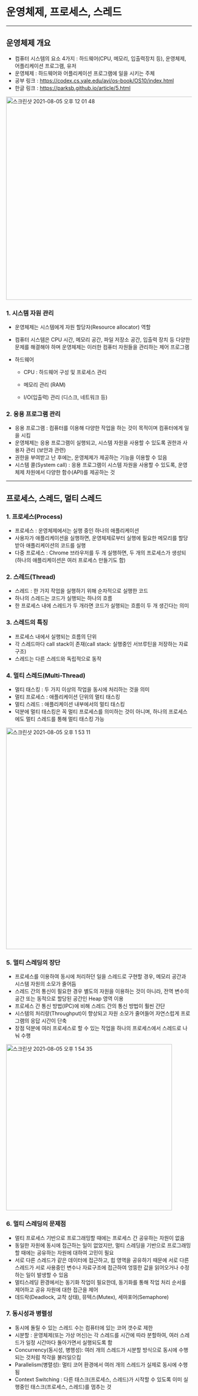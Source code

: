 # 운영체제, 프로세스, 스레드

***

## 운영체제 개요
- 컴퓨터 시스템의 요소 4가지 : 하드웨어(CPU, 메모리, 입출력장치 등), 운영체제, 어플리케이션 프로그램, 유저
- 운영체제 : 하드웨어와 어플리케이션 프로그램에 일을 시키는 주체
- 공부 링크 : https://codex.cs.yale.edu/avi/os-book/OS10/index.html
- 한글 링크 : https://parksb.github.io/article/5.html

<img width="550" alt="스크린샷 2021-08-05 오후 12 01 48" src="https://user-images.githubusercontent.com/80403988/128284601-32f7ff5c-02fe-453e-917e-8e23cc31dbe8.png">

### 1. 시스템 자원 관리
- 운영체제는 시스템에게 자원 할당자(Resource allocator) 역할
- 컴퓨터 시스템은 CPU 시간, 메모리 공간, 파일 저장소 공간, 입출력 장치 등 다양한 문제를 해결해야 하며 운영체제는 이러한 컴퓨터 자원들을 관리하는 제어 프로그램

- 하드웨어
  - CPU : 하드웨어 구성 및 프로세스 관리

  - 메모리 관리 (RAM)

  - I/O(입출력) 관리 (디스크, 네트워크 등)

### 2. 응용 프로그램 관리
- 응용 프로그램 : 컴퓨터를 이용해 다양한 작업을 하는 것이 목적이며 컴퓨터에게 일을 시킴
- 운영체제는 응용 프로그램이 실행되고, 시스템 자원을 사용할 수 있도록 권한과 사용자 관리 (보안과 관련)
- 권한을 부여받고 난 후에는, 운영체제가 제공하는 기능을 이용할 수 있음
- 시스템 콜(System call) : 응용 프로그램이 시스템 자원을 사용할 수 있도록, 운영체제 차원에서 다양한 함수(API)를 제공하는 것

***

## 프로세스, 스레드, 멀티 스레드

### 1. 프로세스(Process)
- 프로세스 : 운영체제에서는 실행 중인 하나의 애플리케이션
- 사용자가 애플리케이션을 실행하면, 운영체제로부터 실행에 필요한 메모리를 할당 받아 애플리케이션의 코드를 실행
- 다중 프로세스 : Chrome 브라우저를 두 개 실행하면, 두 개의 프로세스가 생성되 (하나의 애플리케이션은 여러 프로세스 만들기도 함)

### 2. 스레드(Thread)
- 스레드 : 한 가지 작업을 실행하기 위해 순차적으로 실행한 코드
- 하나의 스레드는 코드가 실행되는 하나의 흐름
- 한 프로세스 내에 스레드가 두 개라면 코드가 실행되는 흐름이 두 개 생긴다는 의미

### 3. 스레드의 특징
- 프로세스 내에서 실행되는 흐름의 단위
- 각 스레드마다 call stack이 존재(call stack: 실행중인 서브루틴을 저장하는 자료 구조)
- 스레드는 다른 스레드와 독립적으로 동작

### 4. 멀티 스레드(Multi-Thread)
- 멀티 태스킹 : 두 가지 이상의 작업을 동시에 처리하는 것을 의미
- 멀티 프로세스 : 애플리케이션 단위의 멀티 태스킹
- 멀티 스레드 : 애플리케이션 내부에서의 멀티 태스킹
- 덕분에 멀티 태스킹은 꼭 멀티 프로세스를 의미하는 것이 아니며, 하나의 프로세스에도 멀티 스레드를 통해 멀티 태스킹 가능

<img width="600" alt="스크린샷 2021-08-05 오후 1 53 11" src="https://user-images.githubusercontent.com/80403988/128293037-9abd8941-507f-467b-8fbc-61ae584a49ec.png">

### 5. 멀티 스레딩의 장단
- 프로세스를 이용하여 동시에 처리하던 일을 스레드로 구현할 경우, 메모리 공간과 시스템 자원의 소모가 줄어듬
- 스레드 간의 통신이 필요한 경우 별도의 자원을 이용하는 것이 아니라, 전역 변수의 공간 또는 동적으로 할당된 공간인 Heap 영역 이용
- 프로세스 간 통신 방법(IPC)에 비해 스레드 간의 통신 방법이 훨씬 간단
- 시스템의 처리량(Throughput)이 향상되고 자원 소모가 줄어들어 자연스럽게 프로그램의 응답 시간이 단축
- 장점 덕분에 여러 프로세스로 할 수 있는 작업을 하나의 프로세스에서 스레드로 나눠 수행

<img width="450" alt="스크린샷 2021-08-05 오후 1 54 35" src="https://user-images.githubusercontent.com/80403988/128293044-2c6660d0-0728-447d-a10f-62f860e7db2c.png">

### 6. 멀티 스레딩의 문제점
- 멀티 프로세스 기반으로 프로그래밍할 때에는 프로세스 간 공유하는 자원이 없음
- 동일한 자원에 동시에 접근하는 일이 없었지만, 멀티 스레딩을 기반으로 프로그래밍할 때에는 공유하는 자원에 대하여 고민이 필요
- 서로 다른 스레드가 같은 데이터에 접근하고, 힙 영역을 공유하기 때문에 서로 다른 스레드가 서로 사용중인 변수나 자료구조에 접근하여 엉뚱한 값을 읽어오거나 수정하는 일이 발생할 수 있음
- 멀티스레딩 환경에서는 동기화 작업이 필요한데, 동기화를 통해 작업 처리 순서를 제어하고 공유 자원에 대한 접근을 제어
- 데드락(Deadlock, 교착 상태), 뮤텍스(Mutex), 세마포어(Semaphore)

### 7. 동시성과 병렬성
- 동시에 돌릴 수 있는 스레드 수는 컴퓨터에 있는 코어 갯수로 제한
- 시분할 : 운영체제(또는 가상 머신)는 각 스레드를 시간에 따라 분할하여, 여러 스레드가 일정 시간마다 돌아가면서 실행되도록 함
- Concurrency(동시성, 병행성): 여러 개의 스레드가 시분할 방식으로 동시에 수행되는 것처럼 착각을 불러일으킴
- Parallelism(병렬성): 멀티 코어 환경에서 여러 개의 스레드가 실제로 동시에 수행됨
- Context Switching : 다른 태스크(프로세스, 스레드)가 시작할 수 있도록 이미 실행중인 태스크(프로세스, 스레드)를 멈추는 것